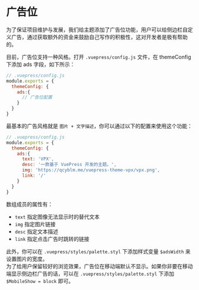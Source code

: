 # 广告位

为了保证项目维护与发展，我们给主题添加了广告位功能，用户可以给侧边栏自定义广告，通过获取额外的资金来鼓励自己写作的积极性，这对开发者是极有帮助的。

目前，广告位支持一种风格。打开 `.vuepress/config.js` 文件，在 themeConfig 下添加 ads 字段，如下所示：

``` js
// .vuepress/config.js
module.exports = {
  themeConfig: {
    ads:{
      // 广告位配置
    }
  }
}
```

最基本的广告风格就是 `图片 + 文字描述`，你可以通过以下的配置来使用这个功能：

``` js
// .vuepress/config.js
module.exports = {
  themeConfig: {
    ads:{
      text: 'VPX',
      desc: '一款基于 VuePress 开发的主题。',
      img: 'https://qcyblm.me/vuepress-theme-vpx/vpx.png',
      link: '/'
    }
  }
}
```

数组成员的属性有：

- `text` 指定图像无法显示时的替代文本
- `img` 指定图片链接
- `desc` 指定文本描述
- `link` 指定点击广告时跳转的链接

此外，你可以在 `.vuepress/styles/palette.styl` 下添加样式变量 `$adsWidth` 来设置图片的宽度。  
为了给用户保留较好的浏览效果，广告位在移动端默认不显示。如果你非要在移动端显示侧边栏广告的话，可以在 `.vuepress/styles/palette.styl` 下添加 `$MobileShow = block` 即可。